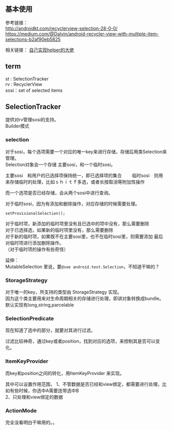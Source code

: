 ## 基本使用
参考链接：   
http://androidkt.com/recyclerview-selection-28-0-0/    
https://medium.com/@Dalvin/android-recycler-view-with-multiple-item-selections-b2af90eb5825

相关链接：
[自己实现helper的大佬](https://medium.com/@BladeCoder/implementing-a-modal-selection-helper-for-recyclerview-1e888b4cd5b9)  


## term

st : SelectionTracker  
rv : RecyclerView  
sosi：set of selected items

## SelectionTracker  
提供对rv管理sosi的支持。  
Builder模式  

### selection  
对于sosi，每个选项需要一个对应的唯一key来进行存储，存储后用类Selection来管理。  
Selection对象会一个存储 主要sosi，和一个临时sosi。  

主要sosi　和用户的已选择项保持统一，即已选择项的集合　　
临时sosi　则用来存储临时的处理，比如ｓｈｉｔｆ多选，或者长按取消等附加性操作　　

而一个选项是否已经存储，会从两个sosi中进行查询。  

对于临时sosi，因为有添加和删除操作，对应存储的时候需要处理。　　
```
setProvisionalSelection();  
```
对于临时项，新添加的临时项里没有且已选中的项中没有，那么需要删除  
对于已选择选，如果新的临时项里没有，那么需要删除  
对于新的临时项，如果既不在主要sosi里，也不在临时sosi里，则需要添加
最后对临时项进行添加删除操作。  
（对于临时项的操作有些奇怪）  

延伸：  
MutableSelection 里说，要`@see android.text.Selection`，不知道干嘛的？  

### StorageStrategy  
对于唯一的key，所支持的类型由 StorageStrategy 实现。  
因为这个类主要用来对生命周期相关的存储进行处理，即讲对象转换成bundle。  
默认实现有long,string,parcelable    

### SelectionPredicate  
现在知道了选中的部分，就要对其进行过滤。  

过滤比较神奇，通过key或者position，找到对应的选项，来控制其是否可以变化。  

### ItemKeyProvider
而key和position之间的转化，用ItemKeyProvider 来实现。  

其中可以设置作用范围，
1、不管数据是否已经和view绑定，都需要进行处理，比如有些时候，你选中A需要连带选中B  
2、只处理和view绑定的数据  

### ActionMode  
完全没看明白干嘛用的。。  
